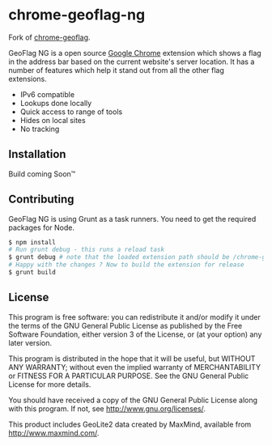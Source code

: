 chrome-geoflag-ng
=================

Fork of [chrome-geoflag](https://github.com/jacobgelling/chrome-geoflag).

GeoFlag NG is a open source [Google Chrome](https://www.google.com/chrome/browser/desktop/) extension which shows a flag in the address bar based on the current website's server location. It has a number of features which help it stand out from all the other flag extensions.

 - IPv6 compatible
 - Lookups done locally
 - Quick access to range of tools
 - Hides on local sites
 - No tracking

Installation
------------

Build coming Soon™

Contributing
------------

GeoFlag NG is using Grunt as a task runners. You need to get the required packages for Node.

```bash
$ npm install
# Run grunt debug - this runs a reload task 
$ grunt debug # note that the loaded extension path should be /chrome-geoflag/app/
# Happy with the changes ? Now to build the extension for release
$ grunt build
```

License
-------

This program is free software: you can redistribute it and/or modify it under the terms of the GNU General Public License as published by the Free Software Foundation, either version 3 of the License, or (at your option) any later version.

This program is distributed in the hope that it will be useful, but WITHOUT ANY WARRANTY; without even the implied warranty of MERCHANTABILITY or FITNESS FOR A PARTICULAR PURPOSE.  See the GNU General Public License for more details.

You should have received a copy of the GNU General Public License along with this program.  If not, see http://www.gnu.org/licenses/.

This product includes GeoLite2 data created by MaxMind, available from http://www.maxmind.com/.
